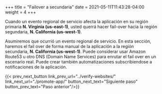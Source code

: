 +++
title = "Failover a secundaria"
date =  2021-05-11T11:43:28-04:00
weight = 4
+++

Cuando un evento regional de servicio afecta la aplicación en su región primaria **N. Virginia (us-east-1)**, usted querrá hacer fail-over hacia la región segundaria, **N. California (us-west-1)**.

Asumiremos que ocurrió un evento regional de servicio. En esta sección, haremos el fail over de forma manual de la aplicación a la región secundaria, **N. California (us-west-1)**. Puede considerar usar Amazon Route53 u otro DNS (Domain Name Services) para enrutar el fail over en un escenario real. Puede crear también automatizaciones subscribiendose a notificaciones de la aplicación.

{{< prev_next_button link_prev_url="../verify-websites/" link_next_url="./promote-app/" button_next_text="Siguiente paso" button_prev_text="Paso anterior"/>}}

